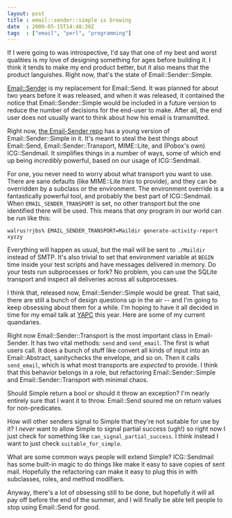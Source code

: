 ```yaml
---
layout: post
title : email::sender::simple is brewing
date  : 2009-05-15T14:48:30Z
tags  : ["email", "perl", "programming"]
---
```

If I were going to was introspective, I'd say that one of my best and worst
qualities is my love of designing something for ages before building it.  I
think it tends to make my end product better, but it also means that the
product languishes.  Right now, that's the state of Email::Sender::Simple.

[Email::Sender](http://search.cpan.org/dist/Email-Sender/) is my replacement
for Email::Send.  It was planned for about two years before it was released,
and when it was released, it contained the notice that Email::Sender::Simple
would be included in a future version to reduce the number of decisions for the
end-user to make.  After all, the end user does not usually want to think about
how his email is tramsmitted.

Right now, [the Email-Sender repo](http://github.com/rjbs/email-sender/) has a
young version of Email::Sender::Simple in it.  It's meant to steal the best
things about Email::Send, Email::Sender::Transport, MIME::Lite, and (Pobox's
own) ICG::Sendmail.  It simplifies things in a number of ways, some of which
end up being *incredibly* powerful, based on our usage of ICG::Sendmail.

For one, you never need to worry about what transport you want to use.  There
are sane defaults (like MIME::Lite *tries* to provide), and they can be
overridden by a subclass or the environment.  The environment override is a
fantastically powerful tool, and probably the best part of ICG::Sendmail.  When
`EMAIL_SENDER_TRANSPORT` is set, no other transport but the one identified
there will be used.  This means that *any* program in our world can be run like
this:

    walrus!rjbs% EMAIL_SENDER_TRANSPORT=Maildir generate-activity-report xyzzy

Everything will happen as usual, but the mail will be sent to `./Maildir`
instead of SMTP.  It's also trivial to set that environment variable at `BEGIN`
time inside your test scripts and have messages delivered in memory.  Do your
tests run subprocesses or fork?  No problem, you can use the SQLite transport
and inspect all deliveries across all subprocesses.

I think that, released now, Email::Sender::Simple would be great.  That said,
there are still a bunch of design questions up in the air -- and I'm going to
keep obsessing about them for a while.  I'm hoping to have it all decided in
time for my email talk at [YAPC](http://yapc10.com/) this year.  Here are some
of my current quandaries.

Right now Email::Sender::Transport is the most important class in Email-Sender.
It has two vital methods: `send` and `send_email`.  The first is what users
call.  It does a bunch of stuff like convert all kinds of input into an
Email::Abstract, sanitychecks the envelope, and so on.  Then it calls
`send_email`, which is what most transports are *expected* to provide.  I think
that this behavior belongs in a role, but refactoring Email::Sender::Simple
and Email::Sender::Transport with minimal chaos.

Should Simple return a bool or should it throw an exception?  I'm nearly
entirely sure that I want it to throw.  Email::Send soured me on return values
for non-predicates.

How will other senders signal to Simple that they're not suitable for use by
it?  I *never* want to allow Simple to signal partial success (ugh!) so right
now I just check for something like `can_signal_partial_success`.  I think
instead I want to just check `suitable_for_simple`.

What are some common ways people will extend Simple?  ICG::Sendmail has some
built-in magic to do things like make it easy to save copies of sent mail.
Hopefully the refactoring can make it easy to plug this in with subclasses,
roles, and method modifiers.

Anyway, there's a lot of obsessing still to be done, but hopefully it will all
pay off before the end of the summer, and I will finally be able tell people to
stop using Email::Send for good.

